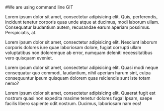 #We are using command line GIT

Lorem ipsum dolor sit amet, consectetur adipisicing elit. Quis, perferendis, incidunt tenetur corporis quas unde atque at ducimus, modi laborum ullam. Consequatur laudantium autem, recusandae earum aperiam possimus. Perspiciatis, at.

Lorem ipsum dolor sit amet, consectetur adipisicing elit. Nesciunt laborum corporis dolores iure quae laboriosam dolore, fugiat corrupti ullam voluptatibus non doloremque ab error, numquam deleniti necessitatibus vero quisquam eveniet.

Lorem ipsum dolor sit amet, consectetur adipisicing elit. Quasi modi neque consequatur quo commodi, laudantium, nihil aperiam harum sint, culpa consequuntur ipsum quisquam dolorem quas reiciendis sunt iste totam nemo?

Lorem ipsum dolor sit amet, consectetur adipisicing elit. Quaerat fugit est nostrum quasi non expedita maxime tenetur dolores fuga! Ipsam, saepe facilis libero sapiente odit nostrum. Ducimus, laboriosam nam eos!